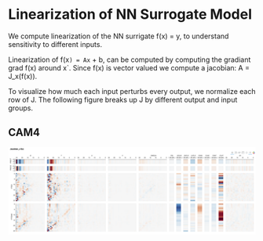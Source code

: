 # Linearization of NN Surrogate Model

We compute linearization of the NN surrigate f(x) = y, to understand sensitivity to different inputs.

Linearization of f(x`) = Ax` + b, can be computed by computing the gradiant grad f(x) around x`. Since f(x) is vector valued we compute a jacobian: A = J_x(f(x)). 

To visualize how much each input perturbs every output, we normalize each row of J. The following figure breaks up J by different output and input groups.

## CAM4
[![](jacobian.png)](jacobian.html)